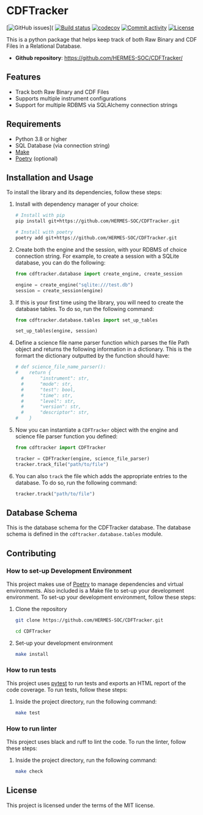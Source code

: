 # CDFTracker


[![GitHub issues](https://img.shields.io/github/issues/HERMES-SOC/CDFTracker)](
[![Build status](https://img.shields.io/github/actions/workflow/status/HERMES-SOC/CDFTracker/main.yml?branch=main)](https://github.com/HERMES-SOC/CDFTracker/actions/workflows/main.yml?query=branch%3Amain)
[![codecov](https://codecov.io/gh/HERMES-SOC/CDFTracker/branch/main/graph/badge.svg)](https://codecov.io/gh/HERMES-SOC/CDFTracker)
[![Commit activity](https://img.shields.io/github/commit-activity/m/HERMES-SOC/CDFTracker)](https://img.shields.io/github/commit-activity/m/HERMES-SOC/CDFTracker)
[![License](https://img.shields.io/github/license/HERMES-SOC/CDFTracker)](https://img.shields.io/github/license/HERMES-SOC/CDFTracker)

This is a python package that helps keep track of both Raw Binary and CDF Files in a Relational Database.

- **Github repository**: <https://github.com/HERMES-SOC/CDFTracker/>

## Features
- Track both Raw Binary and CDF Files
- Supports multiple instrument configurations
- Support for multiple RDBMS via SQLAlchemy connection strings

## Requirements
- Python 3.8 or higher
- SQL Database (via connection string)
- [Make](https://www.gnu.org/software/make/manual/make.html) 
- [Poetry](https://github.com/python-poetry/poetry) (optional)

## Installation and Usage
To install the library and its dependencies, follow these steps:

1. Install with dependency manager of your choice:
    ```bash
    # Install with pip
    pip install git+https://github.com/HERMES-SOC/CDFTracker.git

    # Install with poetry
    poetry add git+https://github.com/HERMES-SOC/CDFTracker.git
    ```


2. Create both the engine and the session, with your RDBMS of choice connection string. For example, to create a session with a SQLite database, you can do the following:
    ```python
    from cdftracker.database import create_engine, create_session

    engine = create_engine("sqlite:///test.db")
    session = create_session(engine)
    ```

3. If this is your first time using the library, you will need to create the database tables. To do so, run the following command:
    ```python
    from cdftracker.database.tables import set_up_tables

    set_up_tables(engine, session)
    ```

4. Define a science file name parser function which parses the file Path object and returns the following information in a dictionary. This is the formart the dictionary outputted by the function should have:
    ```python
    # def science_file_name_parser():
    #    return {
      #      "instrument": str,
      #      "mode": str,
      #      "test": bool,
      #      "time": str,
      #      "level": str,
      #      "version": str,
      #      "descriptor": str,
    #    }
    ```
5. Now you can instantiate a `CDFTracker` object with the engine and science file parser function you defined:
    ```python
    from cdftracker import CDFTracker

    tracker = CDFTracker(engine, science_file_parser)
    tracker.track_file("path/to/file")
    ```
6. You can also `track` the file which adds the appropriate entries to the database. To do so, run the following command:
    ```python
    tracker.track("path/to/file")
    ```

## Database Schema
This is the database schema for the CDFTracker database. The database schema is defined in the `cdftracker.database.tables` module. 

## Contributing
### How to set-up Development Environment
This project makes use of [Poetry](https://python-poetry.org/) to manage dependencies and virtual environments. Also included is a Make file to set-up your development environment. To set-up your development environment, follow these steps:

1. Clone the repository

    ```bash
    git clone https://github.com/HERMES-SOC/CDFTracker.git

    cd CDFTracker
    ```

2. Set-up your development environment

    ```bash
    make install
    ```


### How to run tests
This project uses [pytest](https://docs.pytest.org/en/stable/) to run tests and exports an HTML report of the code coverage. To run tests, follow these steps:

1. Inside the project directory, run the following command:

    ```bash
    make test
    ```


### How to run linter
This project uses black and ruff to lint the code. To run the linter, follow these steps:

1. Inside the project directory, run the following command:

    ```bash
    make check
    ```

## License
This project is licensed under the terms of the MIT license.



